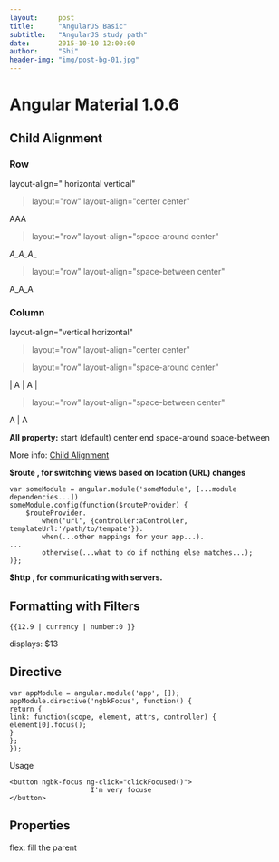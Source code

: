 ```yaml
---
layout:     post
title:      "AngularJS Basic"
subtitle:   "AngularJS study path"
date:       2015-10-10 12:00:00
author:     "Shi"
header-img: "img/post-bg-01.jpg"
---
```


<h1 class="section-heading">Angular Material 1.0.6</h1>

<h2>  Child Alignment</h2>
<h3>  Row</h3>
  layout-align=" horizontal vertical" 

>layout="row"       layout-align="center center" 

   AAA

>layout="row"       layout-align="space-around center"

_A_A_A__

>layout="row"       layout-align="space-between center"

A_A_A

<h3> Column</h3>
  
layout-align="vertical horizontal" 

>layout="row"       layout-align="center center" 

>layout="row"       layout-align="space-around center"


|
A
|
A
|

>layout="row"       layout-align="space-between center"



A
|
A

**All property:**
start (default)
center
end
space-around
space-between

More info: [Child Alignment
](https://material.angularjs.org/latest/layout/alignment) 

**$route , for switching views based on location (URL) changes**

	var someModule = angular.module('someModule', [...module dependencies...])
	someModule.config(function($routeProvider) {
		$routeProvider.
			when('url', {controller:aController, templateUrl:'/path/to/tempate'}).
			when(...other mappings for your app...).
	...
			otherwise(...what to do if nothing else matches...);
	)};


**$http , for communicating with servers.**


<h2>  Formatting with Filters</h2>

	{{12.9 | currency | number:0 }}
displays: $13

<h2>  Directive </h2>

	var appModule = angular.module('app', []);
	appModule.directive('ngbkFocus', function() {
	return {
	link: function(scope, element, attrs, controller) {
	element[0].focus();
	}
	};
	});

Usage

	<button ngbk-focus ng-click="clickFocused()">
                        I'm very focuse
	</button>



## Properties

flex: fill the parent

